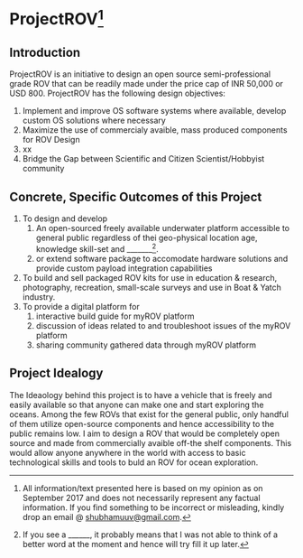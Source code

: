 # ProjectROV[^1]

## Introduction

ProjectROV is an initiative to design an open source semi-professional grade ROV that can be readily made under the price cap of INR 50,000 or USD 800. ProjectROV has the following design objectives:

1. Implement and improve OS software systems where available, develop custom OS solutions where necessary
2. Maximize the use of commercialy avaible, mass produced components for ROV Design
3. xx
4. Bridge the Gap between Scientific and Citizen Scientist/Hobbyist community

## Concrete, Specific Outcomes of this Project

1. To design and develop
   1. An open-sourced freely available underwater platform accessible to general public regardless of thei geo-physical location age, knowledge skill-set and \_\_\_\_\_\_\_[^2].
   2. or extend software package to accomodate hardware solutions and provide custom payload integration capabilities
2. To build and sell packaged ROV kits for use in education & research, photography, recreation, small-scale surveys and use in Boat & Yatch industry.
3. To provide a digital platform for
   1. interactive build guide for myROV platform
   2. discussion of ideas related to and troubleshoot issues of the myROV platform
   3. sharing community gathered data through myROV platform

## Project Idealogy

The Ideaology behind this project is to have a vehicle that is freely and easily available so that anyone can make one and start exploring the oceans. Among the few ROVs that exist for the general public, only handful of them utilize open-source components and hence accessibility to the public remains low. I aim to design a ROV that would be completely open source and made from commercially avaible off-the shelf components. This would allow anyone anywhere in the world with access to basic technological skills and tools to buld an ROV for ocean exploration.



 





[^1]: All information/text presented here is based on my opinion as on September 2017 and does not necessarily represent any factual information. If you find something to be incorrect or misleading, kindly drop an email @ shubhamuuv@gmail.com.

[^2]: If you see a \_\_\_\_\_\_, it probably means that I was not able to think of a better word at the moment and hence will try fill it up later.

